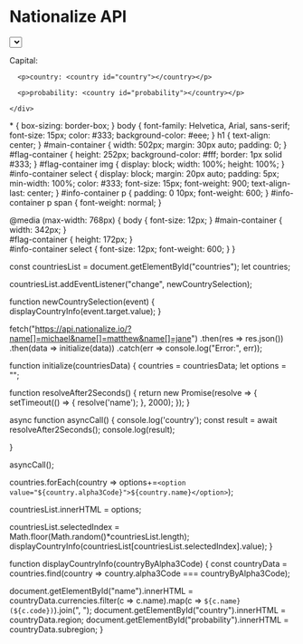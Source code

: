 <body>

  <h1>Nationalize API</h1>
  <div id="main-container">
    <div id="flag-container">
      <img src="" alt="">
    </div>
    <div id="info-container">
      <select id="countries"></select>
      <p>Capital: <country id="name"></country></p>
      
      <p>country: <country id="country"></country></p>
      
      <p>probability: <country id="probability"></country></p>
    
    </div>
  </div>

</body>
* {
  box-sizing: border-box;
}
body {
  font-family: Helvetica, Arial, sans-serif;
  font-size: 15px;
  color: #333;
  background-color: #eee;
}
h1 {
  text-align: center;
}
#main-container {
  width: 502px;
  margin: 30px auto;
  padding: 0;
}
#flag-container {
  height: 252px;
  background-color: #fff;
  border: 1px solid #333;
}
#flag-container img {
  display: block;
  width: 100%;
  height: 100%;
}
#info-container select {
  display: block;
  margin: 20px auto;
  padding: 5px;
  min-width: 100%;
  color: #333;
  font-size: 15px;
  font-weight: 900;
  text-align-last: center;
}
#info-container p {
  padding: 0 10px;
  font-weight: 600;
}
#info-container p span {
  font-weight: normal;
}

@media (max-width: 768px) {
  body { font-size: 12px; }
  #main-container { width: 342px; }  
  #flag-container { height: 172px; }  
  #info-container select { font-size: 12px; font-weight: 600; }
}

const countriesList = document.getElementById("countries");
let countries; 



countriesList.addEventListener("change", newCountrySelection);

function newCountrySelection(event) {
  displayCountryInfo(event.target.value);
}



fetch("https://api.nationalize.io/?name[]=michael&name[]=matthew&name[]=jane")
.then(res => res.json())
.then(data => initialize(data))
.catch(err => console.log("Error:", err));

function initialize(countriesData) {
  countries = countriesData;
  let options = "";
  
  function resolveAfter2Seconds() {
  return new Promise(resolve => {
    setTimeout(() => {
      resolve('name');
    }, 2000);
  });
}

async function asyncCall() {
  console.log('country');
  const result = await resolveAfter2Seconds();
  console.log(result);
  
}

asyncCall();

  
  
  
  
  countries.forEach(country => options+=`<option value="${country.alpha3Code}">${country.name}</option>`);
  
  countriesList.innerHTML = options;
  
  countriesList.selectedIndex = Math.floor(Math.random()*countriesList.length);
  displayCountryInfo(countriesList[countriesList.selectedIndex].value);
}

function displayCountryInfo(countryByAlpha3Code) {
  const countryData = countries.find(country => country.alpha3Code === countryByAlpha3Code);
  
  document.getElementById("name").innerHTML = countryData.currencies.filter(c => c.name).map(c => `${c.name} (${c.code})`).join(", ");
  document.getElementById("country").innerHTML = countryData.region;
  document.getElementById("probability").innerHTML = countryData.subregion;
}
